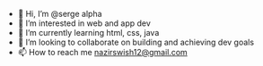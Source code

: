 - 👋 Hi, I’m @serge alpha
- 👀 I’m interested in web and app dev
- 🌱 I’m currently learning html, css, java
- 💞️ I’m looking to collaborate on building and achieving dev goals
- 📫 How to reach me nazirswish12@gmail.com

<!---
swish-4/swish-4 is a ✨ special ✨ repository because its `README.md` (this file) appears on your GitHub profile.
You can click the Preview link to take a look at your changes.
--->
